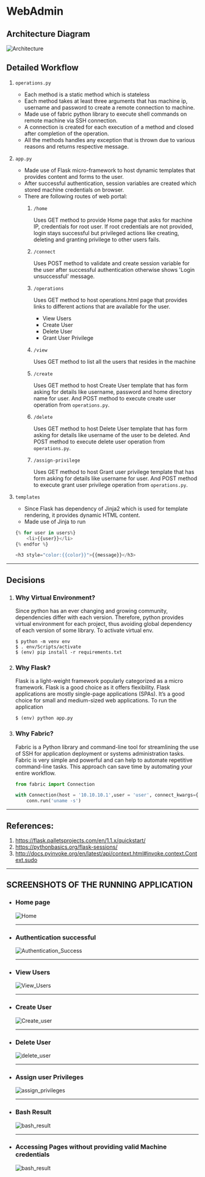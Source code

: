 # WebAdmin


## Architecture Diagram

![Architecture](images/architecture.jpg)

## Detailed Workflow
1. `operations.py`
    - Each method is a static method which is stateless
    - Each method takes at least three arguments that has machine ip, username and password to create a remote connection to machine.
    - Made use of fabric python library to execute shell commands on remote machine via SSH connection.
    - A connection is created for each execution of a method and closed after completion of the operation.
    - All the methods handles any exception that is thrown due to various reasons and returns respective message.

2. `app.py`
    - Made use of Flask micro-framework to host dynamic templates that provides content and forms to the user.
    - After successful authentication, session variables are created which stored machine credentials on browser.
    - There are following routes of web portal:
        1. `/home`

            Uses GET method to provide Home page that asks for machine IP, credentials for root user.
            If root credentials are not provided, login stays successful but privileged actions like creating, deleting and granting privilege to other users fails.
        
        2. `/connect`

            Uses POST method to validate and create session variable for the user after successful authentication otherwise shows 'Login unsuccessful' message.

        3. `/operations`

            Uses GET method to host operations.html page that provides links to different actions that are available for the user.
            - View Users
            - Create User
            - Delete User
            - Grant User Privilege
        
        4. `/view`

            Uses GET method to list all the users that resides in the machine
            
        5. `/create`

            Uses GET method to host Create User template that has form asking for details like username, password and home directory name for user.
            And POST method to execute create user operation from `operations.py`.
            
        6. `/delete`

            Uses GET method to host Delete User template that has form asking for details like username of the user to be deleted.
            And POST method to execute delete user operation from `operations.py`.

        7. `/assign-privilege`

            Uses GET method to host Grant user privilege template that has form asking for details like username for user.
            And POST method to execute grant user privilege operation from `operations.py`.
    
3. `templates`
    - Since Flask has dependency of Jinja2 which is used for template rendering, it provides dynamic HTML content.
    - Made use of Jinja to run 
    ```python
    {% for user in users%}
        <li>{{user}}</li>
    {% endfor %}

    <h3 style="color:{{color}}">{{message}}</h3>
    ```


---
## Decisions
1. ### Why Virtual Environment?
    Since python has an ever changing and growing community, dependencies differ with each version. Therefore, python provides virtual environment for each project, thus avoiding global dependency of each version of some library.
    To activate virtual env.
    ```
    $ python -m venv env
    $ . env/Scripts/activate
    $ (env) pip install -r requirements.txt
    ```

2. ### Why Flask?
    Flask is a light-weight framework popularly categorized as a micro framework. Flask is a good choice as it offers flexibility. Flask applications are mostly single-page applications (SPAs). It’s a good choice for small and medium-sized web applications.
    To run the application
    ```
    $ (env) python app.py
    ```

3. ### Why Fabric?
    Fabric is a Python library and command-line tool for streamlining the use of SSH for application deployment or systems administration tasks. Fabric is very simple and powerful and can help to automate repetitive command-line tasks. This approach can save time by automating your entire workflow.
    ```python
    from fabric import Connection
    
    with Connection(host = '10.10.10.1',user = 'user', connect_kwargs={"password": 'passwd'}) as conn:
        conn.run('uname -s')
    ```

---
## References:
1. https://flask.palletsprojects.com/en/1.1.x/quickstart/
2. https://pythonbasics.org/flask-sessions/
3. http://docs.pyinvoke.org/en/latest/api/context.html#invoke.context.Context.sudo

---
## SCREENSHOTS OF THE RUNNING APPLICATION

- ### Home page
    ![Home](images/home.png)

    ---
<!-- Authentication to the server fails
![Authentication_Failure](images/authFail.png) -->

- ### Authentication successful
    ![Authentication_Success](images/authSuccess.png)

    ---
- ### View Users
    ![View_Users](images/viewUsers.png)

    ---
- ### Create User
    ![Create_user](images/createUser.png)

    ---
<!-- User Created
![Create_user_success](images/createSuccess.png)

Create User fails as user already exists
![create_user_fails](images/userExists.png) -->

<!-- Create user with custom directory
![create_user_dir](images/createUser_dir.png) -->

<!-- View created user
![view_test_user](images/viewtestUser.png) -->

- ### Delete User
    ![delete_user](images/deleteUser.png)

    ---
<!-- Delete User Successful

![delete_user_success](images/deleteSuccess.png)

Delete user fails
![delete_user_fails](images/userNotExists.png) -->

- ### Assign user Privileges
    ![assign_privileges](images/assignPrivilege.png)

    ---
<!-- User Privileges granted
![privieleges_granted](images/privilegeGranted.png) -->

- ### Bash Result
    ![bash_result](images/userCreated.png)
    
    ---
- ### Accessing Pages without providing valid Machine credentials
    ![bash_result](images/invalidSession.png)
